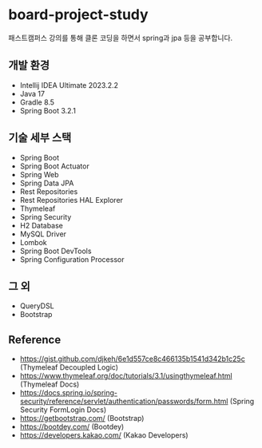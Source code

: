 # board-project-study
패스트캠퍼스 강의를 통해 클론 코딩을 하면서 spring과 jpa 등을 공부합니다.

## 개발 환경
* Intellij IDEA Ultimate 2023.2.2
* Java 17
* Gradle 8.5
* Spring Boot 3.2.1

## 기술 세부 스택
* Spring Boot
* Spring Boot Actuator
* Spring Web
* Spring Data JPA
* Rest Repositories
* Rest Repositories HAL Explorer
* Thymeleaf
* Spring Security
* H2 Database
* MySQL Driver
* Lombok
* Spring Boot DevTools
* Spring Configuration Processor

## 그 외
* QueryDSL
* Bootstrap

## Reference
- https://gist.github.com/djkeh/6e1d557ce8c466135b1541d342b1c25c (Thymeleaf Decoupled Logic)
- https://www.thymeleaf.org/doc/tutorials/3.1/usingthymeleaf.html (Thymeleaf Docs)
- https://docs.spring.io/spring-security/reference/servlet/authentication/passwords/form.html (Spring Security FormLogin Docs)
- https://getbootstrap.com/ (Bootstrap)
- https://bootdey.com/ (Bootdey)
- https://developers.kakao.com/ (Kakao Developers)

